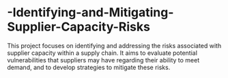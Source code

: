 # -Identifying-and-Mitigating-Supplier-Capacity-Risks
This project focuses on identifying and addressing the risks associated with supplier capacity within a supply chain. It aims to evaluate potential vulnerabilities that suppliers may have regarding their ability to meet demand, and to develop strategies to mitigate these risks.
